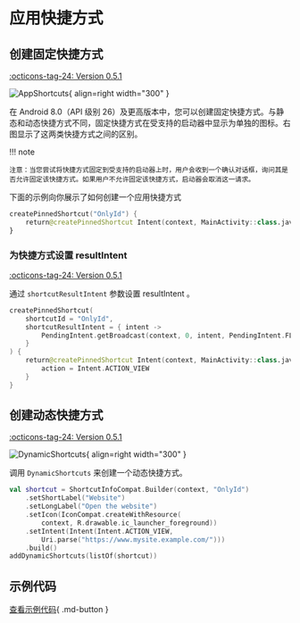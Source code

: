 # 应用快捷方式

## 创建固定快捷方式

[:octicons-tag-24: Version 0.5.1](https://ave.entropy2020.cn/version/VastTools/#051)

![AppShortcuts](../img/app_shortcuts.png){ align=right width="300" }

在 Android 8.0（API 级别 26）及更高版本中，您可以创建固定快捷方式。与静态和动态快捷方式不同，固定快捷方式在受支持的启动器中显示为单独的图标。右图显示了这两类快捷方式之间的区别。

!!! note  
    
    注意：当您尝试将快捷方式固定到受支持的启动器上时，用户会收到一个确认对话框，询问其是否允许固定该快捷方式。如果用户不允许固定该快捷方式，启动器会取消这一请求。

下面的示例向你展示了如何创建一个应用快捷方式

```kotlin
createPinnedShortcut("OnlyId") {
    return@createPinnedShortcut Intent(context, MainActivity::class.java)
}
```

### 为快捷方式设置 resultIntent

[:octicons-tag-24: Version 0.5.1](https://ave.entropy2020.cn/version/VastTools/#051)

通过 `shortcutResultIntent` 参数设置 resultIntent 。

```kotlin
createPinnedShortcut(
    shortcutId = "OnlyId",
    shortcutResultIntent = { intent ->
        PendingIntent.getBroadcast(context, 0, intent, PendingIntent.FLAG_IMMUTABLE)
    }
) {
    return@createPinnedShortcut Intent(context, MainActivity::class.java).apply {
        action = Intent.ACTION_VIEW
    }
}
```

## 创建动态快捷方式

[:octicons-tag-24: Version 0.5.1](https://ave.entropy2020.cn/version/VastTools/#051)

![DynamicShortcuts](../img/dynamic_shortcuts.png){ align=right width="300" }

调用 `DynamicShortcuts` 来创建一个动态快捷方式。

```kotlin
val shortcut = ShortcutInfoCompat.Builder(context, "OnlyId")
    .setShortLabel("Website")
    .setLongLabel("Open the website")
    .setIcon(IconCompat.createWithResource(
        context, R.drawable.ic_launcher_foreground))
    .setIntent(Intent(Intent.ACTION_VIEW,
        Uri.parse("https://www.mysite.example.com/")))
    .build()
addDynamicShortcuts(listOf(shortcut))
```

## 示例代码

[查看示例代码](https://github.com/SakurajimaMaii/Android-Vast-Extension/blob/develop/app-compose/src/main/kotlin/com/ave/vastgui/appcompose/example/AppShortcuts.kt){ .md-button }
